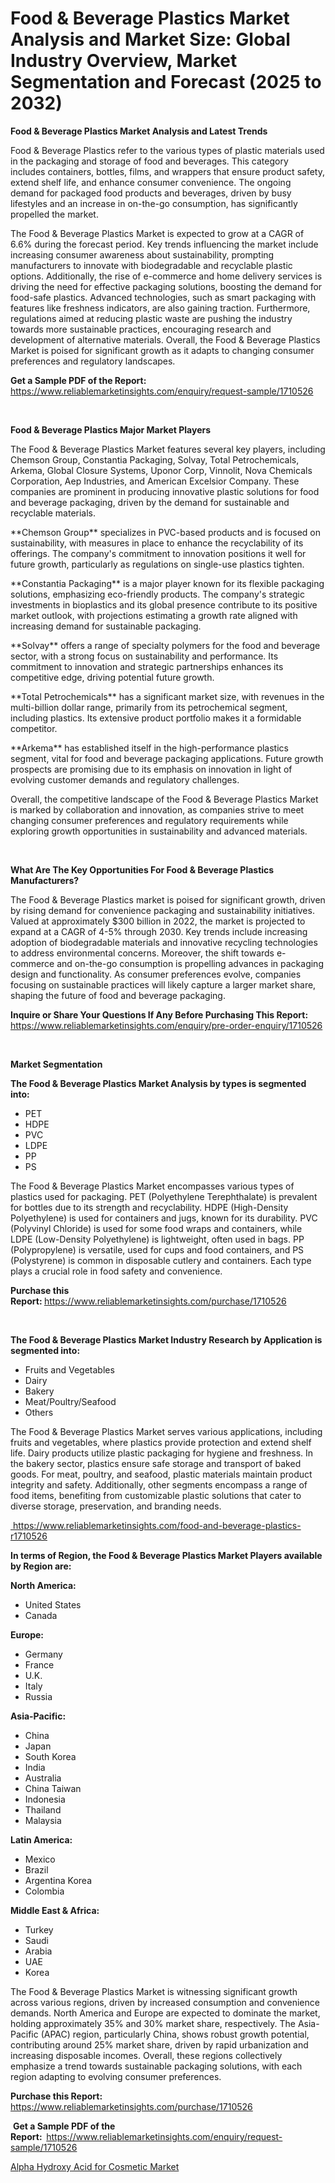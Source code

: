 <p><h1>Food & Beverage Plastics Market Analysis and Market Size: Global Industry Overview, Market Segmentation and Forecast (2025 to 2032)</h1></p><p><strong>Food & Beverage Plastics Market Analysis and Latest Trends</strong></p>
<p><p>Food & Beverage Plastics refer to the various types of plastic materials used in the packaging and storage of food and beverages. This category includes containers, bottles, films, and wrappers that ensure product safety, extend shelf life, and enhance consumer convenience. The ongoing demand for packaged food products and beverages, driven by busy lifestyles and an increase in on-the-go consumption, has significantly propelled the market.</p><p>The Food & Beverage Plastics Market is expected to grow at a CAGR of 6.6% during the forecast period. Key trends influencing the market include increasing consumer awareness about sustainability, prompting manufacturers to innovate with biodegradable and recyclable plastic options. Additionally, the rise of e-commerce and home delivery services is driving the need for effective packaging solutions, boosting the demand for food-safe plastics. Advanced technologies, such as smart packaging with features like freshness indicators, are also gaining traction. Furthermore, regulations aimed at reducing plastic waste are pushing the industry towards more sustainable practices, encouraging research and development of alternative materials. Overall, the Food & Beverage Plastics Market is poised for significant growth as it adapts to changing consumer preferences and regulatory landscapes.</p></p>
<p><strong>Get a Sample PDF of the Report:&nbsp;</strong> <a href="https://www.reliablemarketinsights.com/enquiry/request-sample/1710526?utm_campaign=1512&utm_medium=2&utm_source=Github&utm_content=ia&utm_term=10012025&utm_id=food-beverage-plastics">https://www.reliablemarketinsights.com/enquiry/request-sample/1710526</a></p>
<p>&nbsp;</p>
<p><strong>Food & Beverage Plastics Major Market Players</strong></p>
<p><p>The Food & Beverage Plastics Market features several key players, including Chemson Group, Constantia Packaging, Solvay, Total Petrochemicals, Arkema, Global Closure Systems, Uponor Corp, Vinnolit, Nova Chemicals Corporation, Aep Industries, and American Excelsior Company. These companies are prominent in producing innovative plastic solutions for food and beverage packaging, driven by the demand for sustainable and recyclable materials.</p><p>**Chemson Group** specializes in PVC-based products and is focused on sustainability, with measures in place to enhance the recyclability of its offerings. The company's commitment to innovation positions it well for future growth, particularly as regulations on single-use plastics tighten.</p><p>**Constantia Packaging** is a major player known for its flexible packaging solutions, emphasizing eco-friendly products. The company's strategic investments in bioplastics and its global presence contribute to its positive market outlook, with projections estimating a growth rate aligned with increasing demand for sustainable packaging.</p><p>**Solvay** offers a range of specialty polymers for the food and beverage sector, with a strong focus on sustainability and performance. Its commitment to innovation and strategic partnerships enhances its competitive edge, driving potential future growth.</p><p>**Total Petrochemicals** has a significant market size, with revenues in the multi-billion dollar range, primarily from its petrochemical segment, including plastics. Its extensive product portfolio makes it a formidable competitor.</p><p>**Arkema** has established itself in the high-performance plastics segment, vital for food and beverage packaging applications. Future growth prospects are promising due to its emphasis on innovation in light of evolving customer demands and regulatory challenges.</p><p>Overall, the competitive landscape of the Food & Beverage Plastics Market is marked by collaboration and innovation, as companies strive to meet changing consumer preferences and regulatory requirements while exploring growth opportunities in sustainability and advanced materials.</p></p>
<p>&nbsp;</p>
<p><strong>What Are The Key Opportunities For Food & Beverage Plastics Manufacturers?</strong></p>
<p><p>The Food & Beverage Plastics market is poised for significant growth, driven by rising demand for convenience packaging and sustainability initiatives. Valued at approximately $300 billion in 2022, the market is projected to expand at a CAGR of 4-5% through 2030. Key trends include increasing adoption of biodegradable materials and innovative recycling technologies to address environmental concerns. Moreover, the shift towards e-commerce and on-the-go consumption is propelling advances in packaging design and functionality. As consumer preferences evolve, companies focusing on sustainable practices will likely capture a larger market share, shaping the future of food and beverage packaging.</p></p>
<p><strong>Inquire or Share Your Questions If Any Before Purchasing This Report:</strong> <a href="https://www.reliablemarketinsights.com/enquiry/pre-order-enquiry/1710526?utm_campaign=1512&utm_medium=2&utm_source=Github&utm_content=ia&utm_term=10012025&utm_id=food-beverage-plastics">https://www.reliablemarketinsights.com/enquiry/pre-order-enquiry/1710526</a></p>
<p>&nbsp;</p>
<p><strong>Market Segmentation</strong></p>
<p><strong>The Food & Beverage Plastics Market Analysis by types is segmented into:</strong></p>
<p><ul><li>PET</li><li>HDPE</li><li>PVC</li><li>LDPE</li><li>PP</li><li>PS</li></ul></p>
<p><p>The Food & Beverage Plastics Market encompasses various types of plastics used for packaging. PET (Polyethylene Terephthalate) is prevalent for bottles due to its strength and recyclability. HDPE (High-Density Polyethylene) is used for containers and jugs, known for its durability. PVC (Polyvinyl Chloride) is used for some food wraps and containers, while LDPE (Low-Density Polyethylene) is lightweight, often used in bags. PP (Polypropylene) is versatile, used for cups and food containers, and PS (Polystyrene) is common in disposable cutlery and containers. Each type plays a crucial role in food safety and convenience.</p></p>
<p><strong>Purchase this Report:&nbsp;</strong><a href="https://www.reliablemarketinsights.com/purchase/1710526?utm_campaign=1512&utm_medium=2&utm_source=Github&utm_content=ia&utm_term=10012025&utm_id=food-beverage-plastics">https://www.reliablemarketinsights.com/purchase/1710526</a></p>
<p>&nbsp;</p>
<p><strong>The Food & Beverage Plastics Market Industry Research by Application is segmented into:</strong></p>
<p><ul><li>Fruits and Vegetables</li><li>Dairy</li><li>Bakery</li><li>Meat/Poultry/Seafood</li><li>Others</li></ul></p>
<p><p>The Food & Beverage Plastics Market serves various applications, including fruits and vegetables, where plastics provide protection and extend shelf life. Dairy products utilize plastic packaging for hygiene and freshness. In the bakery sector, plastics ensure safe storage and transport of baked goods. For meat, poultry, and seafood, plastic materials maintain product integrity and safety. Additionally, other segments encompass a range of food items, benefiting from customizable plastic solutions that cater to diverse storage, preservation, and branding needs.</p></p>
<p><a href="https://www.reliablemarketinsights.com/food-and-beverage-plastics-r1710526?utm_campaign=1512&utm_medium=2&utm_source=Github&utm_content=ia&utm_term=10012025&utm_id=food-beverage-plastics">&nbsp;https://www.reliablemarketinsights.com/food-and-beverage-plastics-r1710526</a></p>
<p><strong>In terms of Region, the Food & Beverage Plastics Market Players available by Region are:</strong></p>
<p>
    <p> <strong> North America: </strong>
        <ul>
            <li>United States</li>
            <li>Canada</li>
        </ul>
        </p> 
    <p> <strong> Europe: </strong>
        <ul>
            <li>Germany</li>
            <li>France</li>
            <li>U.K.</li>
            <li>Italy</li>
            <li>Russia</li>
        </ul>
        </p> 
    <p> <strong> Asia-Pacific: </strong>
        <ul>
            <li>China</li>
            <li>Japan</li>
            <li>South Korea</li>
            <li>India</li>
            <li>Australia</li>
            <li>China Taiwan</li>
            <li>Indonesia</li>
            <li>Thailand</li>
            <li>Malaysia</li>
        </ul>
        </p> 
    <p> <strong> Latin America: </strong>
        <ul>
            <li>Mexico</li>
            <li>Brazil</li>
            <li>Argentina Korea</li>
            <li>Colombia</li>
        </ul>
        </p> 
    <p> <strong> Middle East & Africa: </strong>
        <ul>
            <li>Turkey</li>
            <li>Saudi</li>
            <li>Arabia</li>
            <li>UAE</li>
            <li>Korea</li>
        </ul>
    </p>
    </p>
<p><p>The Food & Beverage Plastics Market is witnessing significant growth across various regions, driven by increased consumption and convenience demands. North America and Europe are expected to dominate the market, holding approximately 35% and 30% market share, respectively. The Asia-Pacific (APAC) region, particularly China, shows robust growth potential, contributing around 25% market share, driven by rapid urbanization and increasing disposable incomes. Overall, these regions collectively emphasize a trend towards sustainable packaging solutions, with each region adapting to evolving consumer preferences.</p></p>
<p><strong>Purchase this Report: </strong><a href="https://www.reliablemarketinsights.com/purchase/1710526?utm_campaign=1512&utm_medium=2&utm_source=Github&utm_content=ia&utm_term=10012025&utm_id=food-beverage-plastics">https://www.reliablemarketinsights.com/purchase/1710526</a></p>
<p>&nbsp;<strong>Get a Sample PDF of the Report:&nbsp;&nbsp;</strong><a href="https://www.reliablemarketinsights.com/enquiry/request-sample/1710526?utm_campaign=1512&utm_medium=2&utm_source=Github&utm_content=ia&utm_term=10012025&utm_id=food-beverage-plastics">https://www.reliablemarketinsights.com/enquiry/request-sample/1710526</a></p>
<p><strong></strong></p>
<p><p><a href="https://github.com/willjis/Market-Research-Report-List-1/blob/main/alpha-hydroxy-acid-for-cosmetic-market.md?utm_campaign=1512&utm_medium=2&utm_source=Github&utm_content=ia&utm_term=10012025&utm_id=food-beverage-plastics">Alpha Hydroxy Acid for Cosmetic Market</a></p></p>